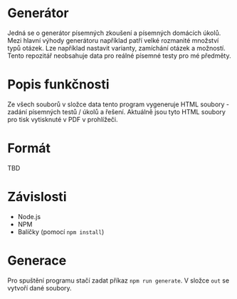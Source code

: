 # Generátor
Jedná se o generátor písemných zkoušení a písemných domácích úkolů. Mezi hlavní výhody generátoru například patří velké rozmanité množství typů otázek. Lze například nastavit varianty, zamíchání otázek a možností. Tento repozitář neobsahuje data pro reálné písemné testy pro mé předměty.


# Popis funkčnosti
Ze všech souborů v složce data tento program vygeneruje HTML soubory - zadání písemných testů / úkolů a řešení. Aktuálně jsou tyto HTML soubory pro tisk vytisknuté v PDF v prohlížeči. 

# Formát

TBD


# Závislosti
- Node.js
- NPM
- Balíčky (pomocí `npm install`)

# Generace

Pro spuštění programu stačí zadat příkaz `npm run generate`. V složce `out` se vytvoří dané soubory.
